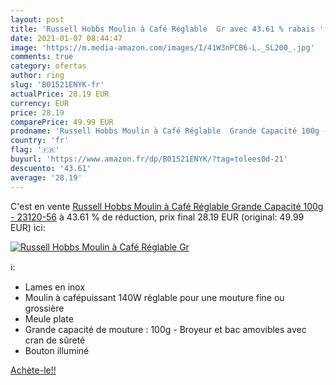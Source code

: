 ```yaml
---
layout: post
title: 'Russell Hobbs Moulin à Café Réglable  Gr avec 43.61 % rabais '
date: 2021-01-07 08:44:47
image: 'https://m.media-amazon.com/images/I/41W3nPCB6-L._SL200_.jpg'
comments: true
category: ofertas
author: ring
slug: 'B01521ENYK-fr'
actualPrice: 28.19 EUR
currency: EUR
price: 28.19
comparePrice: 49.99 EUR
prodname: 'Russell Hobbs Moulin à Café Réglable  Grande Capacité 100g - 23120-56'
country: 'fr'
flag: '🇫🇷'
buyurl: 'https://www.amazon.fr/dp/B01521ENYK/?tag=tolees0d-21'
descuento: '43.61'
average: '28.19'
---
```


C'est en vente [Russell Hobbs Moulin à Café Réglable  Grande Capacité 100g - 23120-56](https://www.amazon.fr/dp/B01521ENYK/?tag=tolees0d-21)  à  43.61 % de réduction, prix final  28.19 EUR (original: 49.99 EUR) ici:

[![Russell Hobbs Moulin à Café Réglable  Gr](https://m.media-amazon.com/images/I/41W3nPCB6-L._SL200_.jpg)](https://www.amazon.fr/dp/B01521ENYK/?tag=tolees0d-21)

ℹ️:

- Lames en inox
- Moulin à cafépuissant 140W réglable pour une mouture fine ou grossière
- Meule plate
- Grande capacité de mouture : 100g - Broyeur et bac amovibles avec cran de sûreté
- Bouton illuminé

[Achète-le!!](https://www.amazon.fr/dp/B01521ENYK/?tag=tolees0d-21)
